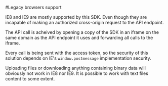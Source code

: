 #Legacy browsers support

IE8 and IE9 are mostly supported by this SDK. Even though they are incapable of making an authorized cross-origin request to the API endpoint.

The API call is acheived by opening a copy of the SDK in an iframe on the same domain as the API endpoint it uses and forwarding all calls to the iframe.

Every call is being sent with the access token, so the security of this solution depends on IE's `window.postmessage` implementation security. 

Uploading files or downloading anything containing binary data will obviously not work in IE8 nor IE9. It is possible to work with text files content to some extent.
